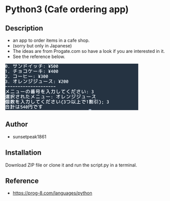 # Python3 (Cafe ordering app)

## Description
- an app to order items in a cafe shop.
- (sorry but only in Japanese)
- The ideas are from Progate.com so have a look if you are interested in it.
- See the reference below.


![PNG](cafe_order.png)

## Author
- sunsetpeak1861

## Installation
Download ZIP file or clone it and run the script.py in a terminal.

## Reference
- https://prog-8.com/languages/python
